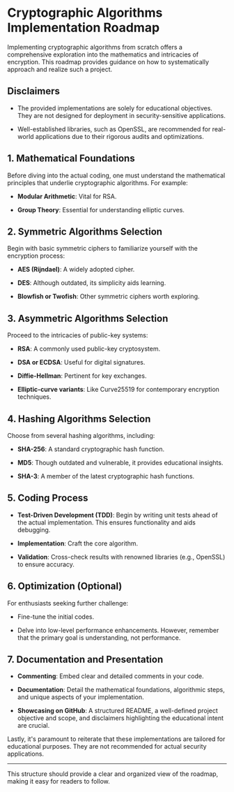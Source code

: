 # Cryptographic Algorithms Implementation Roadmap

Implementing cryptographic algorithms from scratch offers a comprehensive exploration into the mathematics and intricacies of encryption. This roadmap provides guidance on how to systematically approach and realize such a project.

## Disclaimers

- The provided implementations are solely for educational objectives. They are not designed for deployment in security-sensitive applications.
  
- Well-established libraries, such as OpenSSL, are recommended for real-world applications due to their rigorous audits and optimizations.

## 1. Mathematical Foundations

Before diving into the actual coding, one must understand the mathematical principles that underlie cryptographic algorithms. For example:

- **Modular Arithmetic**: Vital for RSA.
  
- **Group Theory**: Essential for understanding elliptic curves.

## 2. Symmetric Algorithms Selection

Begin with basic symmetric ciphers to familiarize yourself with the encryption process:

- **AES (Rijndael)**: A widely adopted cipher.
  
- **DES**: Although outdated, its simplicity aids learning.
  
- **Blowfish or Twofish**: Other symmetric ciphers worth exploring.

## 3. Asymmetric Algorithms Selection

Proceed to the intricacies of public-key systems:

- **RSA**: A commonly used public-key cryptosystem.
  
- **DSA or ECDSA**: Useful for digital signatures.
  
- **Diffie-Hellman**: Pertinent for key exchanges.
  
- **Elliptic-curve variants**: Like Curve25519 for contemporary encryption techniques.

## 4. Hashing Algorithms Selection

Choose from several hashing algorithms, including:

- **SHA-256**: A standard cryptographic hash function.
  
- **MD5**: Though outdated and vulnerable, it provides educational insights.
  
- **SHA-3**: A member of the latest cryptographic hash functions.

## 5. Coding Process

- **Test-Driven Development (TDD)**: Begin by writing unit tests ahead of the actual implementation. This ensures functionality and aids debugging.
  
- **Implementation**: Craft the core algorithm.
  
- **Validation**: Cross-check results with renowned libraries (e.g., OpenSSL) to ensure accuracy.

## 6. Optimization (Optional)

For enthusiasts seeking further challenge:

- Fine-tune the initial codes.
  
- Delve into low-level performance enhancements. However, remember that the primary goal is understanding, not performance.

## 7. Documentation and Presentation

- **Commenting**: Embed clear and detailed comments in your code.
  
- **Documentation**: Detail the mathematical foundations, algorithmic steps, and unique aspects of your implementation.
  
- **Showcasing on GitHub**: A structured README, a well-defined project objective and scope, and disclaimers highlighting the educational intent are crucial.

Lastly, it's paramount to reiterate that these implementations are tailored for educational purposes. They are not recommended for actual security applications.

--- 

This structure should provide a clear and organized view of the roadmap, making it easy for readers to follow.